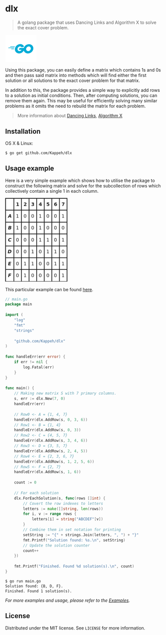 # dlx
> A golang package that uses Dancing Links and Algorithm X to solve the exact cover problem. 

<img src="go-logo.png" width="100px"/>

Using this package, you can easily define a matrix which contains 1s and 0s and then pass said matrix into methods which will find either the first solution or all solutions to the exact cover problem for that matrix.

In addition to this, the package provides a simple way to explicitly add rows to a solution as initial conditions. Then, after computing solutions, you can remove them again. This may be useful for efficiently solving many similar problems as it omits the need to rebuild the matrix for each problem.

> More information about [Dancing Links][dancinglinkswiki], [Algorithm X][algorithmxwiki]

## Installation

OS X & Linux:

```sh
$ go get github.com/Kappeh/dlx
```

## Usage example

Here is a very simple example which shows how to utilise the package to construct the following matrix and solve for the subcollection of rows which collectively contain a single 1 in each column.

<img src="examples/exactCover/exampleMatrix.png" width="200px">

This particular example can be found [here][example0].

```go
// main.go
package main

import (
	"log"
	"fmt"
	"strings"

	"github.com/Kappeh/dlx"
)

func handleErr(err error) {
	if err != nil {
		log.Fatal(err)
	}
}

func main() {
    // Making new matrix S with 7 primary columns.
	s, err := dlx.New(7, 0)
	handleErr(err)

	// Row0 <- A = {1, 4, 7}
	handleErr(dlx.AddRow(s, 0, 3, 6))
	// Row1 <- B = {1, 4}
	handleErr(dlx.AddRow(s, 0, 3))
	// Row2 <- C = {4, 5, 7}
	handleErr(dlx.AddRow(s, 3, 4, 6))
	// Row3 <- D = {3, 5, 7}
	handleErr(dlx.AddRow(s, 2, 4, 5))
	// Row4 <- E = {2, 3, 6, 7}
	handleErr(dlx.AddRow(s, 1, 2, 5, 6))
	// Row5 <- F = {2, 7}
	handleErr(dlx.AddRow(s, 1, 6))

	count := 0

	// For each solution
	dlx.ForEachSolution(s, func(rows []int) {
		// Covert the row indexes to letters
		letters := make([]string, len(rows))
		for i, v := range rows {
			letters[i] = string("ABCDEF"[v])
		}
		// Combine them in set notation for printing
		setString := "{" + strings.Join(letters, ", ") + "}"
		fmt.Printf("Solution found: %s.\n", setString)
		// Update the solution counter
		count++
	})

	fmt.Printf("Finished. Found %d solution(s).\n", count)
}
```
```
$ go run main.go
Solution found: {B, D, F}.
Finished. Found 1 solution(s).
```

_For more examples and usage, please refer to the [Examples][examples]._

## License

Distributed under the MIT license. See ``LICENSE`` for more information.

<!-- Markdown link & img dfn's -->
[dancinglinkswiki]: https://en.wikipedia.org/wiki/Dancing_Links
[algorithmxwiki]: https://en.wikipedia.org/wiki/Knuth%27s_Algorithm_X
[example0]: https://github.com/Kappeh/dlx/examples/exactCover
[examples]: https://github.com/Kappeh/dlx/examples
